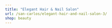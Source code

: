 ```yaml
---
title: "Elegant Hair & Nail Salon"
url: /san-carlos/elegant-hair-and-nail-salon-3/
shop: beauty
---
```

